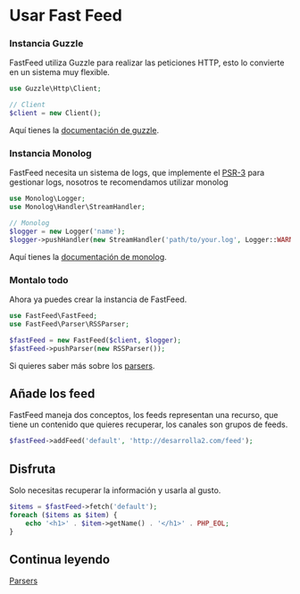 # Usar Fast Feed

### Instancia Guzzle

FastFeed utiliza Guzzle para realizar las peticiones HTTP, esto lo convierte en un sistema muy flexible.

``` php
use Guzzle\Http\Client;

// Client
$client = new Client();
```
Aquí tienes la [documentación de guzzle](http://docs.guzzlephp.org/en/latest/http-client/client.html).

### Instancia Monolog

FastFeed necesita un sistema de logs, que implemente el
[PSR-3](https://github.com/php-fig/fig-standards/blob/master/accepted/PSR-3-logger-interface.md) para gestionar logs,
nosotros te recomendamos utilizar monolog

``` php
use Monolog\Logger;
use Monolog\Handler\StreamHandler;

// Monolog
$logger = new Logger('name');
$logger->pushHandler(new StreamHandler('path/to/your.log', Logger::WARNING));
```
Aquí tienes la [documentación de monolog](https://github.com/Seldaek/monolog/blob/master/README.mdown).

### Montalo todo

Ahora ya puedes crear la instancia de FastFeed.

``` php
use FastFeed\FastFeed;
use FastFeed\Parser\RSSParser;

$fastFeed = new FastFeed($client, $logger);
$fastFeed->pushParser(new RSSParser());
```

Si quieres saber más sobre los [parsers](https://github.com/FastFeed/FastFeed/blob/master/doc/es/parsers.md).

## Añade los feed

FastFeed maneja dos conceptos, los feeds representan una recurso, que tiene un contenido que quieres recuperar, los
canales son grupos de feeds.

``` php
$fastFeed->addFeed('default', 'http://desarrolla2.com/feed');
```
## Disfruta

Solo necesitas recuperar la información y usarla al gusto.

``` php
$items = $fastFeed->fetch('default');
foreach ($items as $item) {
    echo '<h1>' . $item->getName() . '</h1>' . PHP_EOL;
}
```

## Continua leyendo

[Parsers](https://github.com/FastFeed/FastFeed/blob/master/doc/es/parsers.md)